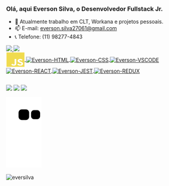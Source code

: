 ### Olá, aqui Everson Silva, o Desenvolvedor Fullstack Jr.


- 🔭 Atualmente trabalho em CLT, Workana e projetos pessoais.
- 📫 E-mail: everson.silva27061@gmail.com
- 📞 Telefone: (11) 98277-4843

 <div>
  <a href="https://github.com/eversilva">
  <img height="163em" src="https://github-readme-stats.vercel.app/api?username=eversilva&show_icons=true&theme=dracula&include_all_commits=true&count_private=true"/>
  <img height="165em" src="https://github-readme-stats.vercel.app/api/top-langs/?username=eversilva&layout=compact&langs_count=7&theme=dracula"/>
</div>
  
<div style="display: inline_block">
  <img align="center" alt="Everson-Js" height="40" width="50" src="https://raw.githubusercontent.com/devicons/devicon/master/icons/javascript/javascript-plain.svg">
  <img align="center" alt="Everson-HTML" height="40" width="50" src="https://cdn.jsdelivr.net/gh/devicons/devicon/icons/html5/html5-original.svg">
  <img align="center" alt="Everson-CSS" height="40" width="50" src="https://cdn.jsdelivr.net/gh/devicons/devicon/icons/css3/css3-original.svg">
  <img align="center" alt="Everson-VSCODE" height="40" width="50" src="https://cdn.jsdelivr.net/gh/devicons/devicon/icons/vscode/vscode-original.svg">
  <img align="center" alt="Everson-REACT" height="40" width="50" src="https://cdn.jsdelivr.net/gh/devicons/devicon/icons/react/react-original.svg">
  <img align="center" alt="Everson-JEST" height="40" width="50" src="https://cdn.jsdelivr.net/gh/devicons/devicon/icons/jest/jest-plain.svg">
  <img align="center" alt="Everson-REDUX" height="40" width="50" src="https://cdn.jsdelivr.net/gh/devicons/devicon/icons/redux/redux-original.svg">
  
</div>
  
  ## 

<div> 
  <a href="https://www.instagram.com/eversonsilva2706/_" target="_blank"><img src="https://img.shields.io/badge/-Instagram-%23E4405F?style=for-the-badge&logo=instagram&logoColor=white" target="_blank"></a>
  <a href = "mailto:everson.silva2706@gmail.com"><img src="https://img.shields.io/badge/-Gmail-%23333?style=for-the-badge&logo=gmail&logoColor=white" target="_blank"></a>
  <a href="https://www.linkedin.com/in/everson-barbosa-da-silva-developer/" target="_blank"><img src="https://img.shields.io/badge/-LinkedIn-%230077B5?style=for-the-badge&logo=linkedin&logoColor=white" target="_blank"></a>  
 
  ![Snake animation](https://github.com/rafaballerini/rafaballerini/blob/output/github-contribution-grid-snake.svg)
 
</div>
 <img src="https://komarev.com/ghpvc/?username=eversilva&color=green" alt="eversilva" />
